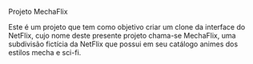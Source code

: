 Projeto MechaFlix

Este é um projeto que tem como objetivo criar um clone da interface do NetFlix, cujo nome deste presente projeto chama-se MechaFlix, uma subdivisão fictícia da NetFlix que possui em seu catálogo animes dos estilos mecha e sci-fi.

